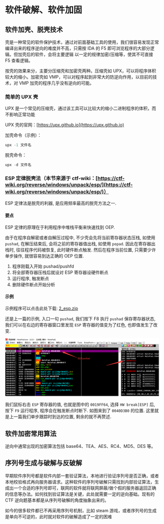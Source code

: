 # 软件破解、软件加固

## 软件加壳、脱壳技术

壳是一种常见的软件保护技术，通过对前面基础工具的使用，我们很容易发现正常编译出来的程序逆向的难度并不高，只需按 IDA 的 F5 即可浏览程序的大部分逻辑。但加壳后的软件，会将主要逻辑 以一定的规律加密/压缩等，使其不可直接 F5 查看逻辑。

按壳的效果来分，主要分压缩壳和加密壳两种。压缩壳如 UPX，可以将程序体积较大的缩小。加密壳如 VMP，可以对程序起到非常大的防逆向作用，以目前的技术，对 VMP 加壳的程序几乎没有逆向的可能。

### 简单的 UPX 壳

UPX 是一个常见的压缩壳，通过该工具可以比较大的缩小二进制程序的体积，而不影响正常功能

UPX 壳的官网：[https://upx.github.io](https://upx.github.io)

加壳命令（示例）：

```c
upx -1 文件名
```

脱壳命令：

```c
upx -d 文件名
```

### ESP 定律脱壳法（本节来源于 ctf-wiki：[https://ctf-wiki.org/reverse/windows/unpack/esp/](https://ctf-wiki.org/reverse/windows/unpack/esp/)）

ESP 定律法是脱壳的利器, 是应用频率最高的脱壳方法之一.

#### 要点

ESP 定律的原理在于利用程序中堆栈平衡来快速找到 OEP.

由于在程序自解密或者自解压过程中, 不少壳会先将当前寄存器状态压栈, 如使用 `pushad`, 在解压结束后, 会将之前的寄存器值出栈, 如使用 `popad`. 因此在寄存器出栈时, 往往程序代码被恢复, 此时硬件断点触发. 然后在程序当前位置, 只需要少许单步操作, 就很容易到达正确的 OEP 位置.

1. 程序刚载入开始 pushad/pushfd
2. 将全部寄存器压栈后就设对 ESP 寄存器设硬件断点
3. 运行程序, 触发断点
4. 删除硬件断点开始分析

#### 示例

示例程序可以点击此处下载: [2_esp.zip](https://github.com/ctf-wiki/ctf-challenges/blob/master/reverse/unpack/example/2_esp.zip)

还是上一篇的示例, 入口一句 `pushad`, 我们按下 F8 执行 `pushad` 保存寄存器状态, 我们可以在右边的寄存器窗口里发现 `ESP` 寄存器的值变为了红色, 也即值发生了改变.

![](static/boxcnJdWqlHmhlvB471dIGT4GEh.png)

我们鼠标右击 `ESP` 寄存器的值, 也就是图中的 `0019FF64`, 选择 `HW break[ESP]` 后, 按下 `F9` 运行程序, 程序会在触发断点时断下. 如图来到了 `0040D3B0` 的位置. 这里就是上一篇我们单步跟踪时到达的位置, 剩余的就不再赘述.

## 软件加密常用算法

逆向中通常出现的加密算法包括 base64、TEA、AES、RC4、MD5、DES 等。

## 序列号生成与破解与反破解

早期软件序列号都是软件内部一套验证算法，本地进行验证序列号是否正确，或者本地校验格式再向服务器请求。这种软件的序列号破解只需找到内部验证算法，生成出一个合适的序列号即可，联网的软件就将联网屏蔽/做个假的服务器返回正确的信息等办法。如何找到验证算法是关键，此处就需要一定的逆向基础。现有的 CTF 逆向题基本都是从序列号破解的角度抽象出来的。

如今的很多软件都已不再采用序列号机制，比如 steam 游戏，或者序列号的生成是单向不可逆的，此时就对软件的破解造成了一定的困难
